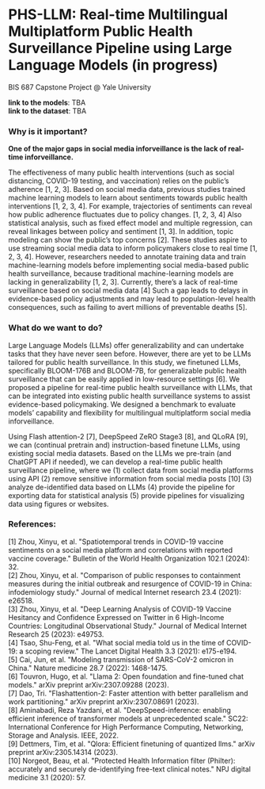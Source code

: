# PHS-LLM: Real-time Multilingual Multiplatform Public Health Surveillance Pipeline using Large Language Models  (in progress)

BIS 687 Capstone Project @ Yale University

**link to the models**: TBA  
**link to the dataset**: TBA  

### Why is it important?
**One of the major gaps in social media inforveillance is the lack of real-time inforveillance.** 

The effectiveness of many public health interventions (such as social distancing, COVID-19 testing, and vaccination) relies on the public’s adherence [1, 2, 3]. Based on social media data, previous studies trained machine learning models to learn about sentiments towards public health interventions [1, 2, 3, 4]. For example, trajectories of sentiments can reveal how public adherence fluctuates due to policy changes. [1, 2, 3, 4] Also statistical analysis, such as fixed effect model and multiple regression, can reveal linkages between policy and sentiment [1, 3]. In addition, topic modeling can show the public’s top concerns [2]. These studies aspire to use streaming social media data to inform policymakers close to real time [1, 2, 3, 4]. However, researchers needed to annotate training data and train machine-learning models before implementing social media-based public health surveillance, because traditional machine-learning models are lacking in generalizability [1, 2, 3]. Currently, there’s a lack of real-time surveillance based on social media data [4] Such a gap leads to delays in evidence-based policy adjustments and may lead to population-level health consequences, such as failing to avert millions of preventable deaths [5]. 

### What do we want to do?
Large Language Models (LLMs) offer generalizability and can undertake tasks that they have never seen before. However, there are yet to be LLMs tailored for public health surveillance. In this study, we finetuned LLMs, specifically BLOOM-176B and BLOOM-7B, for generalizable public health surveillance that can be easily applied in low-resource settings [6]. We proposed a pipeline for real-time public health surveillance with LLMs, that can be integrated into existing public health surveillance systems to assist evidence-based policymaking. We designed a benchmark to evaluate models’ capability and flexibility for multilingual multiplatform social media inforveillance.

Using Flash attention-2 [7], DeepSpeed ZeRO Stage3 [8], and QLoRA [9], we can (continual pretrain and) instruction-based finetune LLMs, using existing social media datasets.
Based on the LLMs we pre-train (and ChatGPT API if needed), we can develop a real-time public health surveillance pipeline, where we (1) collect data from social media platforms using API (2) remove sensitive information from social media posts [10] (3) analyze de-identified data based on LLMs (4) provide the pipeline for exporting data for statistical analysis (5) provide pipelines for visualizing data using figures or websites.

### References:
[1] Zhou, Xinyu, et al. "Spatiotemporal trends in COVID-19 vaccine sentiments on a social media platform and correlations with reported vaccine coverage." Bulletin of the World Health Organization 102.1 (2024): 32.  
[2] Zhou, Xinyu, et al. "Comparison of public responses to containment measures during the initial outbreak and resurgence of COVID-19 in China: infodemiology study." Journal of medical Internet research 23.4 (2021): e26518.  
[3] Zhou, Xinyu, et al. "Deep Learning Analysis of COVID-19 Vaccine Hesitancy and Confidence Expressed on Twitter in 6 High-Income Countries: Longitudinal Observational Study." Journal of Medical Internet Research 25 (2023): e49753.  
[4] Tsao, Shu-Feng, et al. "What social media told us in the time of COVID-19: a scoping review." The Lancet Digital Health 3.3 (2021): e175-e194.  
[5] Cai, Jun, et al. "Modeling transmission of SARS-CoV-2 omicron in China." Nature medicine 28.7 (2022): 1468-1475.  
[6] Touvron, Hugo, et al. "Llama 2: Open foundation and fine-tuned chat models." arXiv preprint arXiv:2307.09288 (2023).  
[7] Dao, Tri. "Flashattention-2: Faster attention with better parallelism and work partitioning." arXiv preprint arXiv:2307.08691 (2023).  
[8] Aminabadi, Reza Yazdani, et al. "DeepSpeed-inference: enabling efficient inference of transformer models at unprecedented scale." SC22: International Conference for High Performance Computing, Networking, Storage and Analysis. IEEE, 2022.  
[9] Dettmers, Tim, et al. "Qlora: Efficient finetuning of quantized llms." arXiv preprint arXiv:2305.14314 (2023).  
[10] Norgeot, Beau, et al. "Protected Health Information filter (Philter): accurately and securely de-identifying free-text clinical notes." NPJ digital medicine 3.1 (2020): 57.  

